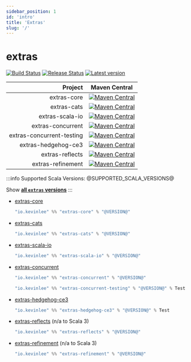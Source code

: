 ```yaml
---
sidebar_position: 1
id: 'intro'
title: 'Extras'
slug: '/'
---
```


# extras

[![Build Status](https://github.com/Kevin-Lee/extras/workflows/Build-All/badge.svg)](https://github.com/Kevin-Lee/extras/actions?workflow=Build-All)
[![Release Status](https://github.com/Kevin-Lee/extras/workflows/Release/badge.svg)](https://github.com/Kevin-Lee/extras/actions?workflow=Release)
[![Latest version](https://index.scala-lang.org/kevin-lee/extras/latest.svg)](https://index.scala-lang.org/kevin-lee/extras)


|                   Project | Maven Central |
|--------------------------:| ------------- |
|               extras-core | [![Maven Central](https://maven-badges.herokuapp.com/maven-central/io.kevinlee/extras-core_2.13/badge.svg)](https://search.maven.org/artifact/io.kevinlee/extras-core_2.13) |
|               extras-cats | [![Maven Central](https://maven-badges.herokuapp.com/maven-central/io.kevinlee/extras-cats_2.13/badge.svg)](https://search.maven.org/artifact/io.kevinlee/extras-cats_2.13) |
|           extras-scala-io | [![Maven Central](https://maven-badges.herokuapp.com/maven-central/io.kevinlee/extras-scala-io_2.13/badge.svg)](https://search.maven.org/artifact/io.kevinlee/extras-scala-io_2.13) |
|         extras-concurrent | [![Maven Central](https://maven-badges.herokuapp.com/maven-central/io.kevinlee/extras-concurrent_2.13/badge.svg)](https://search.maven.org/artifact/io.kevinlee/extras-concurrent_2.13) |
| extras-concurrent-testing | [![Maven Central](https://maven-badges.herokuapp.com/maven-central/io.kevinlee/extras-concurrent-testing_2.13/badge.svg)](https://search.maven.org/artifact/io.kevinlee/extras-concurrent-testing_2.13) |
|       extras-hedgehog-ce3 | [![Maven Central](https://maven-badges.herokuapp.com/maven-central/io.kevinlee/extras-hedgehog-ce3_2.13/badge.svg)](https://search.maven.org/artifact/io.kevinlee/extras-hedgehog-ce3_2.13) |
|           extras-reflects | [![Maven Central](https://maven-badges.herokuapp.com/maven-central/io.kevinlee/extras-reflects_2.13/badge.svg)](https://search.maven.org/artifact/io.kevinlee/extras-reflects_2.13) |
|         extras-refinement | [![Maven Central](https://maven-badges.herokuapp.com/maven-central/io.kevinlee/extras-refinement_2.13/badge.svg)](https://search.maven.org/artifact/io.kevinlee/extras-refinement_2.13) |

:::info
Supported Scala Versions: @SUPPORTED_SCALA_VERSIONS@

Show [**all `extras` versions**](https://index.scala-lang.org/kevin-lee/extras/artifacts)
:::

* [extras-core](extras-core)
  ```scala
  "io.kevinlee" %% "extras-core" % "@VERSION@"
  ```
* [extras-cats](extras-cats)
  ```scala
  "io.kevinlee" %% "extras-cats" % "@VERSION@"
  ```
* [extras-scala-io](extras-scala-io)
  ```scala
  "io.kevinlee" %% "extras-scala-io" % "@VERSION@"
  ```
* [extras-concurrent](extras-concurrent)
  ```scala
  "io.kevinlee" %% "extras-concurrent" % "@VERSION@"
  ```
  ```scala
  "io.kevinlee" %% "extras-concurrent-testing" % "@VERSION@" % Test
  ```
* [extras-hedgehog-ce3](extras-hedgehog-ce3)
  ```scala
  "io.kevinlee" %% "extras-hedgehog-ce3" % "@VERSION@" % Test
  ```
* [extras-reflects](extras-reflects) (n/a to Scala 3)
  ```scala
  "io.kevinlee" %% "extras-reflects" % "@VERSION@"
  ```
* [extras-refinement](extras-refinement) (n/a to Scala 3)
  ```scala
  "io.kevinlee" %% "extras-refinement" % "@VERSION@"
  ```
